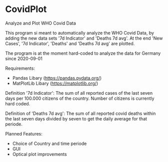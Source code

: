 # CovidPlot
Analyze and Plot WHO Covid Data

This program si meant to automatically analyze the WHO Covid Data, by adding the new data sets '7d Indicator' and
'Deaths 7d avg'. At the end 'New Cases', '7d Indicator', 'Deaths' and 'Deaths 7d avg' are plotted.

The program is at the moment hard-coded to analyze the data for Germany since 2020-09-01

Requirements:
- Pandas Libary (https://pandas.pydata.org/)
- MatPlotLib Libary (https://matplotlib.org/)


Definition '7d Indicator':
The sum of all reported cases of the last seven days per 100.000 citizens of the country.
Number of citizens is currently hard coded.

Definition of 'Deaths 7d avg':
The sum of all reported covid deaths within the last seven days divided by seven to get
the daily average for that periode.


Planned Features:
- Choice of Country and time periode
- GUI
- Optical plot improvements
